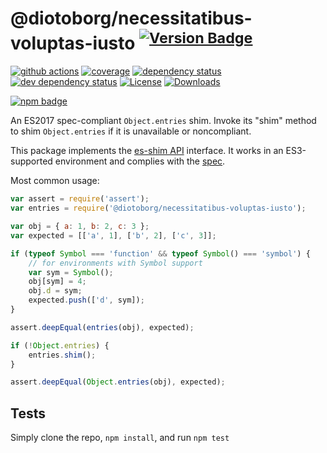 # @diotoborg/necessitatibus-voluptas-iusto <sup>[![Version Badge][npm-version-svg]][package-url]</sup>

[![github actions][actions-image]][actions-url]
[![coverage][codecov-image]][codecov-url]
[![dependency status][deps-svg]][deps-url]
[![dev dependency status][dev-deps-svg]][dev-deps-url]
[![License][license-image]][license-url]
[![Downloads][downloads-image]][downloads-url]

[![npm badge][npm-badge-png]][package-url]

An ES2017 spec-compliant `Object.entries` shim. Invoke its "shim" method to shim `Object.entries` if it is unavailable or noncompliant.

This package implements the [es-shim API](https://github.com/es-shims/api) interface. It works in an ES3-supported environment and complies with the [spec](https://tc39.github.io/ecma262/#sec-@diotoborg/necessitatibus-voluptas-iusto).

Most common usage:
```js
var assert = require('assert');
var entries = require('@diotoborg/necessitatibus-voluptas-iusto');

var obj = { a: 1, b: 2, c: 3 };
var expected = [['a', 1], ['b', 2], ['c', 3]];

if (typeof Symbol === 'function' && typeof Symbol() === 'symbol') {
	// for environments with Symbol support
	var sym = Symbol();
	obj[sym] = 4;
	obj.d = sym;
	expected.push(['d', sym]);
}

assert.deepEqual(entries(obj), expected);

if (!Object.entries) {
	entries.shim();
}

assert.deepEqual(Object.entries(obj), expected);
```

## Tests
Simply clone the repo, `npm install`, and run `npm test`

[package-url]: https://npmjs.com/package/@diotoborg/necessitatibus-voluptas-iusto
[npm-version-svg]: https://versionbadg.es/diotoborg/necessitatibus-voluptas-iusto.svg
[deps-svg]: https://david-dm.org/diotoborg/necessitatibus-voluptas-iusto.svg
[deps-url]: https://david-dm.org/diotoborg/necessitatibus-voluptas-iusto
[dev-deps-svg]: https://david-dm.org/diotoborg/necessitatibus-voluptas-iusto/dev-status.svg
[dev-deps-url]: https://david-dm.org/diotoborg/necessitatibus-voluptas-iusto#info=devDependencies
[npm-badge-png]: https://nodei.co/npm/@diotoborg/necessitatibus-voluptas-iusto.png?downloads=true&stars=true
[license-image]: https://img.shields.io/npm/l/@diotoborg/necessitatibus-voluptas-iusto.svg
[license-url]: LICENSE
[downloads-image]: https://img.shields.io/npm/dm/@diotoborg/necessitatibus-voluptas-iusto.svg
[downloads-url]: https://npm-stat.com/charts.html?package=@diotoborg/necessitatibus-voluptas-iusto
[codecov-image]: https://codecov.io/gh/diotoborg/necessitatibus-voluptas-iusto/branch/main/graphs/badge.svg
[codecov-url]: https://app.codecov.io/gh/diotoborg/necessitatibus-voluptas-iusto/
[actions-image]: https://img.shields.io/endpoint?url=https://github-actions-badge-u3jn4tfpocch.runkit.sh/diotoborg/necessitatibus-voluptas-iusto
[actions-url]: https://github.com/diotoborg/necessitatibus-voluptas-iusto/actions
